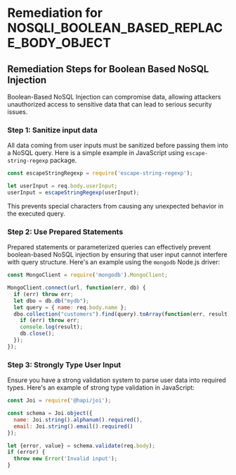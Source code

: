 # Remediation for NOSQLI_BOOLEAN_BASED_REPLACE_BODY_OBJECT

## Remediation Steps for Boolean Based NoSQL Injection
Boolean-Based NoSQL Injection can compromise data, allowing attackers unauthorized access to sensitive data that can lead to serious security issues.

### Step 1: Sanitize input data
All data coming from user inputs must be sanitized before passing them into a NoSQL query. Here is a simple example in JavaScript using `escape-string-regexp` package.

```javascript
const escapeStringRegexp = require('escape-string-regexp');

let userInput = req.body.userInput;
userInput = escapeStringRegexp(userInput);
```
This prevents special characters from causing any unexpected behavior in the executed query.

### Step 2: Use Prepared Statements
Prepared statements or parameterized queries can effectively prevent boolean-based NoSQL injection by ensuring that user input cannot interfere with query structure. Here's an example using the `mongodb` Node.js driver:

```javascript
const MongoClient = require('mongodb').MongoClient;

MongoClient.connect(url, function(err, db) {
  if (err) throw err;
  let dbo = db.db("mydb");
  let query = { name: req.body.name };
  dbo.collection("customers").find(query).toArray(function(err, result) {
    if (err) throw err;
    console.log(result);
    db.close();
  });
});
```

### Step 3: Strongly Type User Input
Ensure you have a strong validation system to parse user data into required types. Here's an example of strong type validation in JavaScript:

```javascript
const Joi = require('@hapi/joi');

const schema = Joi.object({
  name: Joi.string().alphanum().required(),
  email: Joi.string().email().required()
});

let {error, value} = schema.validate(req.body);
if (error) {
  throw new Error('Invalid input');
}
```